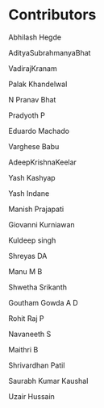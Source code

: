 # Contributors

Abhilash Hegde

AdityaSubrahmanyaBhat

VadirajKranam

Palak Khandelwal

N Pranav Bhat

Pradyoth P

Eduardo Machado

Varghese Babu

AdeepKrishnaKeelar

Yash Kashyap

Yash Indane

Manish Prajapati

Giovanni Kurniawan

Kuldeep singh

Shreyas DA

Manu M B

Shwetha Srikanth

Goutham Gowda A D

Rohit Raj P

Navaneeth S

Maithri B

Shrivardhan Patil

Saurabh Kumar Kaushal

Uzair Hussain
